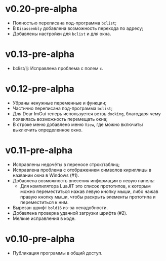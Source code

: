 # v0.20-pre-alpha
- Полностью переписана под-программа `bclist`;
- В `Disassembly` добавлена возможность перехода по адресу;
- Добавлены настройки для `bclist` и для окна.

# v0.13-pre-alpha
- bclist/lj: Исправлена проблема с полем `c`.

# v0.12-pre-alpha
- Убраны ненужные переменные и функции;
- Частично переписана под-программа `bclist`;
- Для Dear ImGui теперь используется ветвь `docking`, благодаря чему появилась возможность перемещать окна;
- В строке меню добавлено меню `View`, где можно включить/выключить определенное окно.

# v0.11-pre-alpha
- Исправлены недочёты в переносе строк/таблиц;
- Исправлена проблема с отображением символов кириллицы в названии окна в Windows (#1).
- Добавлена возможность внесения информации в левую панель:
  - Для компилятора LuaJIT это список прототипов, к которым можно переместиться нажав левую кнопку мыши, либо нажав правую кнопку мыши, чтобы раскрыть элементы прототипа и переместиться к ним.
- Вырезан шрифт `bold16` из-за ненадобности.
- Добавлена проверка удачной загрузки шрифта (#2).
- Мелкие исправления в коде.

# v0.10-pre-alpha
- Публикация программы в общий доступ.
